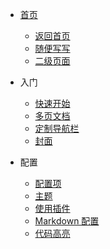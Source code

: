 

* [首页](/)
  * [返回首页](/README.md)
  * [随便写写](/guide.md)
  * [二级页面](/second/)

* 入门

  * [快速开始](second/quickstart.md)
  * [多页文档](secondmore-pages.md)
  * [定制导航栏](second/custom-navbar.md)
  * [封面](second/cover.md)


* 配置
  * [配置项](second/configuration.md)
  * [主题](second/themes.md)
  * [使用插件](second/plugins.md)
  * [Markdown 配置](second/markdown.md)
  * [代码高亮](second/language-highlight.md)